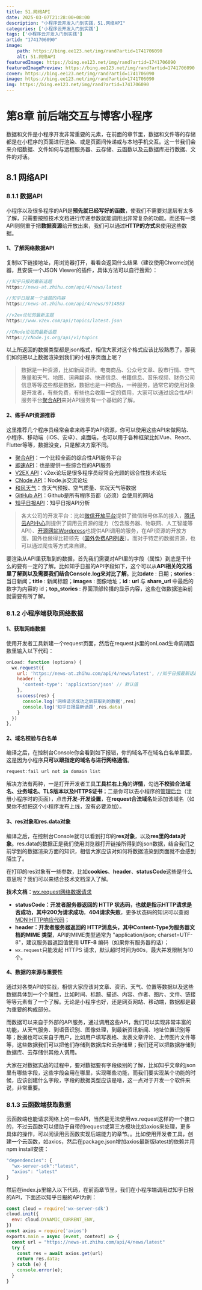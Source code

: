 ```yaml
---
title: 51.网络API
date: 2025-03-07T21:28:00+08:00
description: "小程序云开发入门到实践，51.网络API"
categories: ['小程序云开发入门到实践']
tags: ['小程序云开发入门到实践']
artid: "1741706090"
image:
    path: https://bing.ee123.net/img/rand?artid=1741706090
    alt: 51.网络API
featuredImage: https://bing.ee123.net/img/rand?artid=1741706090
featuredImagePreview: https://bing.ee123.net/img/rand?artid=1741706090
cover: https://bing.ee123.net/img/rand?artid=1741706090
image: https://bing.ee123.net/img/rand?artid=1741706090
img: https://bing.ee123.net/img/rand?artid=1741706090
---
```


# 第8章 前后端交互与博客小程序
数据和文件是小程序开发非常重要的元素，在前面的章节里，数据和文件等的存储都是在小程序的页面进行渲染、或是页面间传递或与本地手机交互。这一节我们会来介绍数据、文件如何与远程服务器、云存储、云函数以及云数据库进行数据、文件的对话。

## 8.1 网络API
### 8.1.1 数据API
小程序以及很多程序的API是**预先就已经写好的函数**，使我们不需要对底层有太多了解，只需要按照技术文档进行传递参数就能调用出非常复杂的功能。而还有一类API则侧重于把**数据资源**给开放出来，我们可以通过**HTTP的方式**来使用这些数据。

#### 1、了解网络数据API
复制以下链接地址，用浏览器打开，看看会返回什么结果（建议使用Chrome浏览器，且安装一个JSON Viewer的插件，具体方法可以自行搜索）：
```javascript
//知乎日报的最新话题
https://news-at.zhihu.com/api/4/news/latest
 
//知乎日报某一个话题的内容
https://news-at.zhihu.com/api/4/news/9714883
 
//v2ex论坛的最新主题
https://www.v2ex.com/api/topics/latest.json
 
//CNode论坛的最新话题
https://cNode.js.org/api/v1/topics
```

以上所返回的数据类型都是json格式，相信大家对这个格式应该比较熟悉了。那我们如何把以上数据渲染到我们的小程序页面上呢？

> 数据是一种资源，比如新闻资讯、电商商品、公众号文章、股市行情、空气质量和天气、地图、词典翻译、快递信息、书籍信息、音乐视频、财务公司信息等等这些都是数据，数据也是一种商品，一种服务，通常它的使用对象是开发者，有些免费，有些也会收取一定的费用，大家可以通过综合性API服务平台[聚合API](https://www.juhe.cn/)来对API服务有一个基础的了解。

#### 2、练手API资源推荐
这里推荐几个程序员经常会拿来练手的API资源，你可以使用这些API来做网站、小程序、移动端（iOS、安卓）、桌面端，也可以用于各种框架比如Vue、React、Flutter等等，数据没变，只是解决方案不同。

- [聚合API](https://www.juhe.cn/)：一个比较全面的综合性API服务平台
- [即速API](https://www.jisuapi.com/)：也是提供一些综合性的API服务
- [V2EX API](https://www.v2ex.com/p/7v9TEc53)：v2ex论坛是很多程序员经常会光顾的综合性技术论坛
- [CNode API](https://cNode.js.org/api/)：Node.js交流论坛
- [和风天气](https://www.heweather.com/)：含天气预报、空气质量、实况天气等数据
- [GitHub API](https://developer.github.com/v3/)：Github是所有程序员都（必须）会使用的网站
- [知乎日报API](https://github.com/izzyleung/ZhihuDailyPurify/wiki/%E7%9F%A5%E4%B9%8E%E6%97%A5%E6%8A%A5-API-%E5%88%86%E6%9E%90)：知乎日报API分析

> 各大公司的开发平台：比如[微信开放平台](https://open.weixin.qq.com/cgi-bin/showdocument?action=dir_list&t=resource/res_list&verify=1&lang=zh_CN&tab=dev)提供了微信账号体系的接入，[腾讯云API中心](https://cloud.tencent.com/document/api)则提供了调用云资源的能力（包含服务器、物联网、人工智能等API）、[开源网站Wordpress](https://developer.wordpress.org/rest-api/reference/)也提供API调用的服务，在API资源的开放方面，国外也做得比较领先（[国外免费API列表](https://github.com/public-apis/public-apis)）。而对于特定的数据资源，也可以通过爬虫等方式来自建。

要渲染从API里获取到的数据，首先我们需要对API里的字段（属性）到底是干什么的要有一定的了解。比如知乎日报的API字段如下，这个可以从**API相关的文档里了解到以及需要我们结合Console.log来对比了解**。比如**date** : 日期；**stories** : 当日新闻；**title** : 新闻标题；**images** : 图像地址；**id** : **url** 与 **share_url** 中最后的数字为内容的 id；**top_stories** : 界面顶部轮播的显示内容，这些在做数据渲染前就需要有所了解。

### 8.1.2 小程序端获取网络数据
#### 1、获取网络数据
使用开发者工具新建一个request页面，然后在request.js里的onLoad生命周期函数里输入以下代码：
```javascript
onLoad: function (options) {
  wx.request({
    url: 'https://news-at.zhihu.com/api/4/news/latest', //知乎日报最新话题
    header: {
      'content-type': 'application/json' // 默认值
    },
    success(res) {
      console.log('网络请求成功之后获取到的数据',res)
      console.log('知乎日报最新话题',res.data)
    }
  })
},
```
#### 2、域名校验与白名单
编译之后，在控制台Console你会看到如下报错，你的域名不在域名白名单里面，这是因为小程序**只可以跟指定的域名与进行网络通信**。
```javascript
request:fail url not in domain list
```
解决方法有两种，一是打开开发者工具**工具栏右上角**的**详情**，勾选**不校验合法域名、业务域名、TLS版本以及HTTPS证书**；二是你可以去小程序的[管理后台](https://mp.weixin.qq.com/)（注册小程序时的页面），点击**开发**–**开发设置**，在**request合法域名**处添加该域名（如果你不想把这个小程序发布上线，没有必要添加）。

#### 3、res对象和res.data对象

编译之后，在控制台Console就可以看到打印的**res对象**，以及**res里的data对象**。res.data的数据正是我们使用浏览器打开链接所得到的json数据，结合我们之前学到的数据渲染方面的知识，相信大家应该对如何将数据渲染到页面就不会感到陌生了。

在打印的res对象有一些参数，比如**cookies**、**header**、**statusCode**这些是什么意思呢？我们可以来结合技术文档深入了解。

**技术文档：**[wx.request网络数据请求](https://developers.weixin.qq.com/miniprogram/dev/api/network/request/wx.request.html)

- **statusCode：**开发者服务器返回的 **HTTP 状态码**，也就是指示HTTP请求是否成功，其中**200为请求成功**，**404请求失败**，更多状态码的知识可以查阅[MDN HTTP响应代码](https://developer.mozilla.org/zh-CN/docs/Web/HTTP/Status)；
- **header：**开发者服务器返回的 HTTP消息头，其中Content-Type为服务器文档的**MIME 类型**，API的MIME类型通常为 "application/json; charset=UTF-8"，建议服务器返回值使用 **UTF-8** 编码（如果你有服务器的话）；
- `wx.request`只能发起 HTTPS 请求，默认超时时间为60s，最大并发限制为10个。

#### 4、数据的来源与重要性
通过对各类API的实战，相信大家应该对文章、资讯、天气、位置等数据以及这些数据具体到一个个属性，比如时间、标题、描述、内容、作者、图片、文件、链接等等元素有了一个了解。无论是小程序也好，还是网页网站、移动端，数据都是最为重要的构成部分。

而数据可以来自于外部的API服务，通过调用这些API，我们可以实现非常丰富的功能，从天气服务、到语音识别、图像处理，到最新资讯新闻、地址位置识别等等；数据也可以来自于用户，比如用户填写表格、发表文章评论、上传图片文件等等，这些数据我们可以把他们存储到数据库和云存储里；我们还可以把数据存储到数据库、云存储供其他人调用。

大家在对数据实战的过程中，要对数据要有字段级别的了解，比如知乎文章的json里有哪些字段，这些字段会用在哪里，实现哪些功能，而我们要实现某个功能的时候，应该创建什么字段，字段的数据类型应该是啥，这一点对于开发一个软件来说，非常重要。

### 8.1.3 云函数端获取数据
云函数端也能请求网络上的一些API，当然是无法使用wx.request这样的一个接口的，不过云函数可以借助于自带的request或第三方模块比如axios来处理，更多具体的操作，可以阅读用云函数实现后端能力的章节。。比如使用开发者工具，创建一个云函数，如axios，然后在package.json增加axios最新版latest的依赖并用npm install安装：
```javascript
"dependencies": {
  "wx-server-sdk":"latest",
  "axios": "latest"
}
```
然后在index.js里输入以下代码，在前面章节里，我们在小程序端调用过知乎日报的API，下面还以知乎日报的API为例：
```javascript
const cloud = require('wx-server-sdk')
cloud.init({
  env: cloud.DYNAMIC_CURRENT_ENV,
})
const axios = require('axios')
exports.main = async (event, context) => {
  const url = "https://news-at.zhihu.com/api/4/news/latest"
  try {
    const res = await axios.get(url)
    return res.data; 
  } catch (e) {
    console.error(e);
  }
}
```
